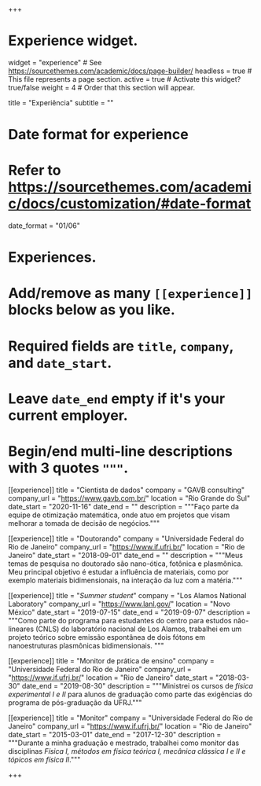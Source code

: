 +++
# Experience widget.
widget = "experience"  # See https://sourcethemes.com/academic/docs/page-builder/
headless = true  # This file represents a page section.
active = true  # Activate this widget? true/false
weight = 4  # Order that this section will appear.

title = "Experiência"
subtitle = ""

# Date format for experience
#   Refer to https://sourcethemes.com/academic/docs/customization/#date-format
date_format = "01/06"

# Experiences.
#   Add/remove as many `[[experience]]` blocks below as you like.
#   Required fields are `title`, `company`, and `date_start`.
#   Leave `date_end` empty if it's your current employer.
#   Begin/end multi-line descriptions with 3 quotes `"""`.

[[experience]]
  title = "Cientista de dados"
  company = "GAVB consulting"
  company_url = "https://www.gavb.com.br/"
  location = "Rio Grande do Sul"
  date_start = "2020-11-16"
  date_end = ""
  description = """Faço parte da equipe de otimização matemática, onde atuo em projetos que visam melhorar a tomada de decisão de negócios."""

[[experience]]
  title = "Doutorando"
  company = "Universidade Federal do Rio de Janeiro"
  company_url = "https://www.if.ufrj.br/"
  location = "Rio de Janeiro"
  date_start = "2018-09-01"
  date_end = ""
  description = """Meus temas de pesquisa no doutorado são nano-ótica, fotônica e plasmônica. Meu principal objetivo é estudar a influência de materiais, como por exemplo materiais bidimensionais, na interação da luz com a matéria."""

[[experience]]
  title = "*Summer student*"
  company = "Los Alamos National Laboratory"
  company_url = "https://www.lanl.gov/"
  location = "Novo México"
  date_start = "2019-07-15"
  date_end = "2019-09-07"
  description = """Como parte do programa para estudantes do centro para estudos não-lineares (CNLS) do laboratório nacional de Los Alamos, trabalhei em um projeto teórico sobre emissão espontânea de dois fótons em nanoestruturas plasmônicas bidimensionais.
  """

[[experience]]
  title = "Monitor de prática de ensino"
  company = "Universidade Federal do Rio de Janeiro"
  company_url = "https://www.if.ufrj.br/"
  location = "Rio de Janeiro"
  date_start = "2018-03-30"
  date_end = "2019-08-30"
  description = """Ministrei os cursos de *física experimental I e II* para alunos de graduação como parte das exigências do programa de pós-graduação da UFRJ."""

[[experience]]
  title = "Monitor"
  company = "Universidade Federal do Rio de Janeiro"
  company_url = "https://www.if.ufrj.br/"
  location = "Rio de Janeiro"
  date_start = "2015-03-01"
  date_end = "2017-12-30"
  description = """Durante a minha graduação e mestrado, trabalhei como monitor das disciplinas *Física I, métodos em física teórica I, mecânica clássica I e II e tópicos em física II*."""

+++
